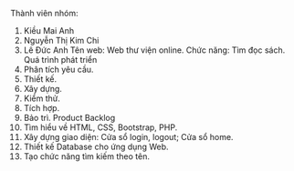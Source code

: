 Thành viên nhóm:
1. Kiều Mai Anh
2. Nguyễn Thị Kim Chi
3. Lê Đức Anh
Tên web: Web thư viện online.
Chức năng: Tìm đọc sách.
Quá trình phát triển
1. Phân tích yêu cầu.
2. Thiết kế.
3. Xây dựng.
4. Kiểm thử.
5. Tích hợp.
6. Bảo trì.
Product Backlog
1. Tìm hiểu về HTML, CSS, Bootstrap, PHP.
2. Xây dựng giao diện: Cửa sổ login, logout; Cửa sổ home.
3. Thiết kế Database cho ứng dụng Web.
4. Tạo chức năng tìm kiếm theo tên.
